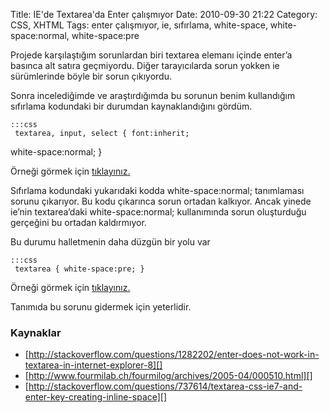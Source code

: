 Title: IE&#039;de Textarea&#039;da Enter çalışmıyor 
Date: 2010-09-30 21:22
Category: CSS, XHTML
Tags: enter çalışmıyor, ie, sıfırlama, white-space, white-space:normal, white-space:pre

Projede karşılaştığım sorunlardan biri textarea elemanı içinde enter’a
basınca alt satıra geçmiyordu. Diğer tarayıcılarda sorun yokken ie
sürümlerinde böyle bir sorun çıkıyordu.

Sonra incelediğimde ve araştırdığımda bu sorunun benim kullandığım
sıfırlama kodundaki bir durumdan kaynaklandığını gördüm.

	:::css
	 textarea, input, select { font:inherit;
white-space:normal; } 

Örneği görmek için [tıklayınız.][]

Sıfırlama kodundaki yukarıdaki kodda white-space:normal; tanımlaması
sorunu çıkarıyor. Bu kodu çıkarınca sorun ortadan kalkıyor. Ancak yinede
ie’nin textarea’daki white-space:normal; kullanımında sorun oluşturduğu
gerçeğini bu ortadan kaldırmıyor.

Bu durumu halletmenin daha düzgün bir yolu var

	:::css
	 textarea { white-space:pre; } 

Örneği görmek için [tıklayınız.][1]

Tanımıda bu sorunu gidermek için yeterlidir.

### Kaynaklar

-   [http://stackoverflow.com/questions/1282202/enter-does-not-work-in-textarea-in-internet-explorer-8][]
-   [http://www.fourmilab.ch/fourmilog/archives/2005-04/000510.html][]
-   [http://stackoverflow.com/questions/737614/textarea-css-ie7-and-enter-key-creating-inline-space][]

</p>

  [tıklayınız.]: http://fatihhayrioglu.com/dokumanlar/textareada_enter_calistirmak.html
  [1]: http://fatihhayrioglu.com/dokumanlar/textareada_enter_calistirmak2.html
  [http://stackoverflow.com/questions/1282202/enter-does-not-work-in-textarea-in-internet-explorer-8]:    http://stackoverflow.com/questions/1282202/enter-does-not-work-in-textarea-in-internet-explorer-8
  [http://www.fourmilab.ch/fourmilog/archives/2005-04/000510.html]: http://www.fourmilab.ch/fourmilog/archives/2005-04/000510.html
  [http://stackoverflow.com/questions/737614/textarea-css-ie7-and-enter-key-creating-inline-space]:    http://stackoverflow.com/questions/737614/textarea-css-ie7-and-enter-key-creating-inline-space
